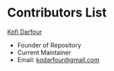 # Contributors List
[Kofi Darfour](https://github.com/kodarfour) 
 - Founder of Repository
 - Current Maintainer
 - Email: <kodarfour@gmail.com>